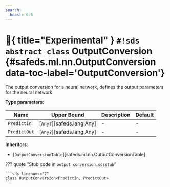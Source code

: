 ```yaml
---
search:
  boost: 0.5
---
```


# :test_tube:{ title="Experimental" } `#!sds abstract class` OutputConversion {#safeds.ml.nn.OutputConversion data-toc-label='OutputConversion'}

The output conversion for a neural network, defines the output parameters for the neural network.

**Type parameters:**

| Name | Upper Bound | Description | Default |
|------|-------------|-------------|---------|
| `PredictIn` | [`Any?`][safeds.lang.Any] | - | - |
| `PredictOut` | [`Any?`][safeds.lang.Any] | - | - |

**Inheritors:**

- [`OutputConversionTable`][safeds.ml.nn.OutputConversionTable]

??? quote "Stub code in `output_conversion.sdsstub`"

    ```sds linenums="7"
    class OutputConversion<PredictIn, PredictOut>
    ```

